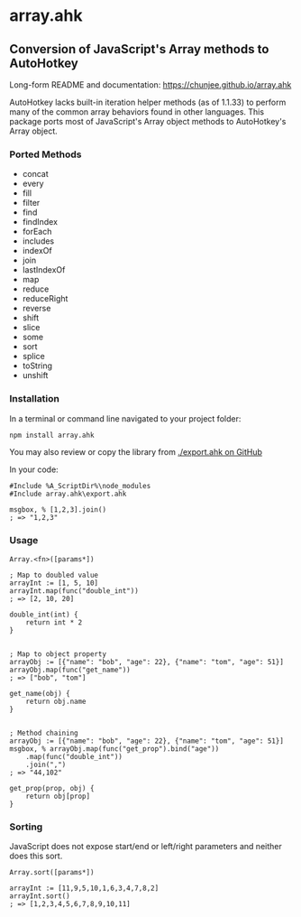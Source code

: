 # array.ahk
## Conversion of JavaScript's Array methods to AutoHotkey

Long-form README and documentation: https://chunjee.github.io/array.ahk

AutoHotkey lacks built-in iteration helper methods (as of 1.1.33) to perform many of the common array behaviors found in other languages. This package ports most of JavaScript's Array object methods to AutoHotkey's Array object.

### Ported Methods
* concat
* every
* fill
* filter
* find
* findIndex
* forEach
* includes
* indexOf
* join
* lastIndexOf
* map
* reduce
* reduceRight
* reverse
* shift
* slice
* some
* sort
* splice
* toString
* unshift

### Installation

In a terminal or command line navigated to your project folder:

```bash
npm install array.ahk
```
You may also review or copy the library from [./export.ahk on GitHub](https://raw.githubusercontent.com/chunjee/array.ahk/master/export.ahk)


In your code:

```autohotkey
#Include %A_ScriptDir%\node_modules
#Include array.ahk\export.ahk

msgbox, % [1,2,3].join()
; => "1,2,3"
```

### Usage

`Array.<fn>([params*])`
```autohotkey
; Map to doubled value
arrayInt := [1, 5, 10]
arrayInt.map(func("double_int"))
; => [2, 10, 20]

double_int(int) {
	return int * 2
}


; Map to object property
arrayObj := [{"name": "bob", "age": 22}, {"name": "tom", "age": 51}]
arrayObj.map(func("get_name")) 
; => ["bob", "tom"]

get_name(obj) {
	return obj.name
}


; Method chaining
arrayObj := [{"name": "bob", "age": 22}, {"name": "tom", "age": 51}]
msgbox, % arrayObj.map(func("get_prop").bind("age"))
	.map(func("double_int"))
	.join(",")
; => "44,102"

get_prop(prop, obj) {
	return obj[prop]
}
```

### Sorting

JavaScript does not expose start/end or left/right parameters and neither does this sort.

`Array.sort([params*])`  
```autohotkey
arrayInt := [11,9,5,10,1,6,3,4,7,8,2]
arrayInt.sort()
; => [1,2,3,4,5,6,7,8,9,10,11]
```
